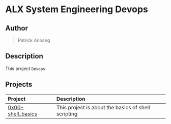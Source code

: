 # ALX System Engineering Devops

## Author

> Patrick Annang

## Description

This project `Devops`

## Projects

| Project | Description |
| :--- | :--- |
|[0x00-shell_basics](#) | This project is about the basics of shell scripting |